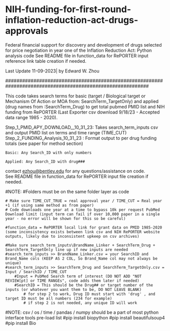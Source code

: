 # NIH-funding-for-first-round-inflation-reduction-act-drugs-approvals
Federal financial support for discovery and development of drugs selected for price negotiation in year one of the Inflation Reduction Act: Python analysis code
See README file in function_data for RePORTER input reference link table creation if needed.  

Last Update 11-09-2023| by Edward W. Zhou


###########################################################################################################

This code takes search terms for basic (target / Biological target or Mechanism Of Action or MOA from: SearchTerm_TargetOnly) and applied (drug names from :SearchTerm_Drug) to get total pubmed PMID list
and NIH funding from RePORTER (Last Exporter csv download 9/18/23 - Accepted data range 1985 - 2020).

Step_1_PMID_APY_DOWNLOAD__10_31_23: Takes search_term_inputs csv and output PMID list on terms and time range (TIME_CUT)
Step_2_FUNDING_Analysis_10_31_23  : Format output to per drug funding totals (see paper for method section)

	Basic: Any Search_ID with only numbers

	Applied: Any Search_ID with drug###

contact ezhou@bentley.edu for any questions/assistance on code.  
See README file in function_data for RePORTER input file creation if needed.  



#NOTE: 
    #Folders must be on the same folder layer as code

    
    # Make sure TIME_CUT_TRUE = real approval year / TIME_CUT = Real year +1 (if using same method as from paper)
    # Code downloads one year at a time to bypass 10k per request PubMed Download limit (input term can fail if over 10,000 paper in a single year - no error will be shown for this so be careful)
    
    #function_data = RePORTER local link for grant data on PMID 1985-2020 (some inconsistency exists between link csv and NIH RePORTER website outputs, likely due to inconsistent upkeep on csv archives)

    #Make sure search_term_inputs\BrandName_Linker + SearchTerm_Drug + SearchTerm_TargetOnly line up if new inputs are needed
    #search_term_inputs >> BrandName_Linker.csv = your SearchID and Brand_Name cols (KEEP AS 2 COL, So Brand_Name col may not always be unique)
    #search_term_inputs >> SearchTerm_Drug and SearchTerm_TargetOnly.csv = Input / SearchID / TIME_CUT
        #Input = PubMed Search term of interest (DO NOT ADD "NOT REVIEW[pt] or TIME RANGEs", code adds them later if needed)
        #SearchID = This should be the Drug## or target number of the inputs (or whatever you want them to be, DO NOT LEAVE BLANK)
            # for step 2 to work, Drug ID must start with 'drug' , and target ID must be all numbers (234 for example)
            # if step 2 is not needed, any unique ID will work


#NOTE: csv / os / time / pandas / numpy should be a part of most python interface tools pre-load list
#pip install biopython
#pip install beautifulsoup4
#pip install Bio
